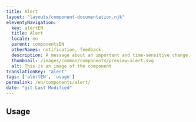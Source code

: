 ```yaml
---
title: Alert
layout: "layouts/component-documentation.njk"
eleventyNavigation:
  key: alertEN
  title: Alert
  locale: en
  parent: componentsEN
  otherNames: notification, feedback.
  description: A message about an important and time-sensitive change.
  thumbnail: /images/common/components/preview-alert.svg
  alt: This is an image of the component
translationKey: "alert"
tags: ['alertEN', 'usage']
permalink: /en/components/alert/
date: "git Last Modified"
---
```


## Usage